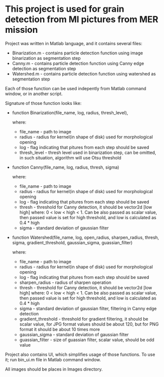 # This project is used for grain detection from MI pictures from MER mission

Project was written in Matlab language, and it contains several files:

- Binarization.m - contains particle detection function using image binarization as segmentation step
- Canny.m - contains particle detection function using Canny edge detection as segmentation step
- Watershed.m - contains particle detection function using watershed as segmentation step

Each of those function can be used indepently from Matlab command window, or in another script.

Signature of those function looks like:

- function Binarization(file_name, log, radius, thresh_level),

    where:
    - file_name - path to image
    - radius - radius for kernel(in shape of disk) used for morphological opening
    - log - flag indicating that pitures from each step should be saved
    - thresh_level - thresh level used in binarization step, can be omitted, in such situation, algorithm will use Otsu threshold

- function Canny(file_name, log, radius, thresh, sigma)

    where:
    - file_name - path to image
    - radius - radius for kernel(in shape of disk) used for morphological opening
    - log - flag indicating that pitures from each step should be saved
    - thresh - threshold for Canny detection, it should be vector2d [low high] where: 0 < low < high < 1. Can be also passed as scalar value, then passed value is set for high threshold, and low is calculated as 0.4 * high
    - sigma - standard deviation of gaussian filter

- function Watershed(file_name, log, open_radius, sharpen_radius, thresh, sigma, gradient_threshold, gaussian_sigma, guassian_filter)

    where:
    - file_name - path to image
    - radius - radius for kernel(in shape of disk) used for morphological opening
    - log - flag indicating that pitures from each step should be saved
    - sharpen_radius - radius of sharpen operation
    - thresh - threshold for Canny detection, it should be vector2d [low high] where: 0 < low < high < 1. Can be also passed as scalar value, then passed value is set for high threshold, and low is calculated as 0.4 * high
    - sigma - standard deviation of gaussian filter, filtering in Canny edge detection
    - gradient_threshold - threshold for gradient filtering, it should be scalar value, for JPG format values should be about 120, but for PNG format it should be about 10 times more
    - gaussian_sigma - standard deviation of gaussian filter
    - guassian_filter -  size of guassian filter, scalar value, should be odd value

Project also contains UI, which simplifies usage of those functions. To use it; run bin_ui.m file in Matlab command window.

All images should be places in Images directory. 

